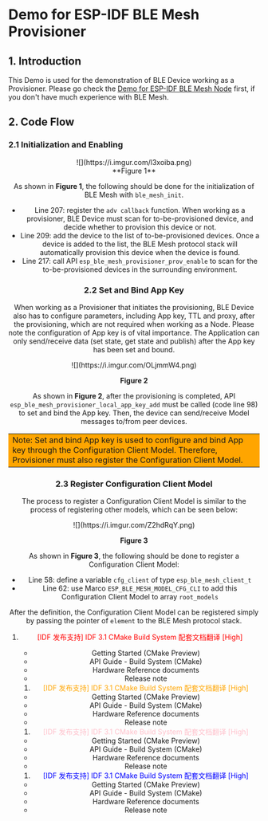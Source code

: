 
# Demo for ESP-IDF BLE Mesh Provisioner

## 1. Introduction

This Demo is used for the demonstration of BLE Device working as a Provisioner. Please go check the [Demo for ESP-IDF BLE Mesh Node](../ble_mesh_node/README.md) first, if you don't have much experience with BLE Mesh.

## 2. Code Flow

### 2.1 Initialization and Enabling

<center>
![](https://i.imgur.com/l3xoiba.png)

<center> **Figure 1**

</center>

As shown in **Figure 1**, the following should be done for the initialization of BLE Mesh with `ble_mesh_init`.

- Line 207: register the `adv callback` function. When working as a provisioner, BLE Device must scan for to-be-provisioned device, and decide whether to provision this device or not.
- Line 209: add the device to the list of to-be-provisioned devices. Once a device is added to the list, the BLE Mesh protocol stack will automatically provision this device when the device is found.
- Line 217: call API `esp_ble_mesh_provisioner_prov_enable` to scan for the to-be-provisioned devices in the surrounding environment.

### 2.2 Set and Bind App Key

When working as a Provisioner that initiates the provisioning, BLE Device also has to configure parameters, including App key, TTL and proxy, after the provisioning, which are not required when working as a Node. Please note the configuration of App key is of vital importance. The Application can only send/receive data (set state, get state and publish) after the App key has been set and bound.

<center>
![](https://i.imgur.com/OLjmmW4.png)

**Figure 2**

</center>

As shown in **Figure 2**, after the provisioning is completed, API `esp_ble_mesh_provisioner_local_app_key_add` must be called (code line 98) to set and bind the App key. Then, the device can send/receive Model messages to/from peer devices.

<table><tr><td bgcolor=orange> Note: Set and bind App key is used to configure and bind App key through the Configuration Client Model. Therefore, Provisioner must also register the Configuration Client Model. </td></tr></table>

### 2.3 Register Configuration Client Model

The process to register a Configuration Client Model is similar to the process of registering other models, which can be seen below:

<center>
![](https://i.imgur.com/Z2hdRqY.png)

**Figure 3**

</center>

As shown in **Figure 3**, the following should be done to register a Configuration Client Model:

- Line 58: define a variable `cfg_client` of type `esp_ble_mesh_client_t`
- Line 62: use Marco `ESP_BLE_MESH_MODEL_CFG_CLI` to add this Configuration Client Model to array `root_models`

After the definition, the Configuration Client Model can be registered simply by passing the pointer of `element` to the BLE Mesh protocol stack.


1. <font color=red> [IDF 发布支持] IDF 3.1 CMake Build System 配套文档翻译 [High] </font>
	- Getting Started (CMake Preview)
	- API Guide - Build System (CMake)
	- Hardware Reference documents
	- Release note

	
	1. <font color=orange> [IDF 发布支持] IDF 3.1 CMake Build System 配套文档翻译 [High] </font>
	- Getting Started (CMake Preview)
	- API Guide - Build System (CMake)
	- Hardware Reference documents
	- Release note
	
	1. <font color=pink> [IDF 发布支持] IDF 3.1 CMake Build System 配套文档翻译 [High] </font>
	- Getting Started (CMake Preview)
	- API Guide - Build System (CMake)
	- Hardware Reference documents
	- Release note
	
	1. <font color=blue> [IDF 发布支持] IDF 3.1 CMake Build System 配套文档翻译 [High] </font>
	- Getting Started (CMake Preview)
	- API Guide - Build System (CMake)
	- Hardware Reference documents
	- Release note